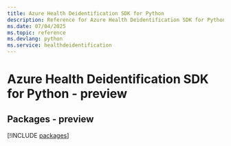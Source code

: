 ```yaml
---
title: Azure Health Deidentification SDK for Python
description: Reference for Azure Health Deidentification SDK for Python
ms.date: 07/04/2025
ms.topic: reference
ms.devlang: python
ms.service: healthdeidentification
---
```

# Azure Health Deidentification SDK for Python - preview
## Packages - preview
[!INCLUDE [packages](health-deidentification-index.md)]